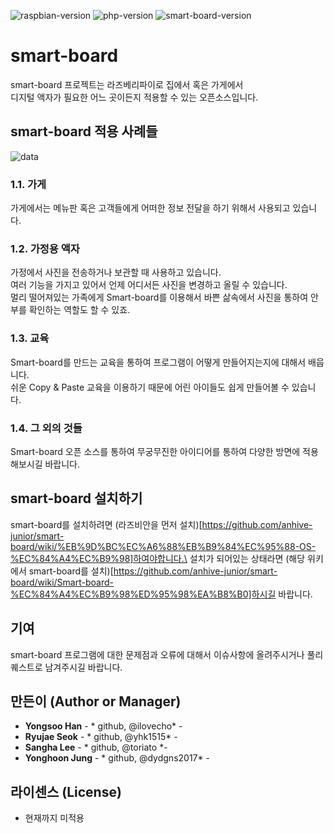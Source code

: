 ![raspbian-version](https://img.shields.io/badge/raspbian->=2019--04--08-red.svg)
![php-version](https://img.shields.io/badge/php-%5E7.1.3-blue.svg)
![smart-board-version](https://img.shields.io/badge/smart--board-v0.05-orange.svg)
# smart-board

smart-board 프로젝트는 라즈베리파이로 집에서 혹은 가게에서 \
디지털 액자가 필요한 어느 곳이든지 적용할 수 있는 오픈소스입니다.

## smart-board 적용 사례들
![data](https://user-images.githubusercontent.com/36920367/58385242-318ecc80-8028-11e9-9036-1ecd0e5f9daa.png)

### 1.1. 가게

가게에서는 메뉴판 혹은 고객들에게 어떠한 정보 전달을 하기 위해서 사용되고 있습니다.

### 1.2. 가정용 액자

가정에서 사진을 전송하거나 보관할 때 사용하고 있습니다. \
여러 기능을 가지고 있어서 언제 어디서든 사진을 변경하고 올릴 수 있습니다. \
멀리 떨어져있는 가족에게 Smart-board를 이용해서 바쁜 삶속에서 사진을 통하여 안부를 확인하는 역할도 할 수 있죠.

### 1.3. 교육

Smart-board를 만드는 교육을 통하여 프로그램이 어떻게 만들어지는지에 대해서 배웁니다. \
쉬운 Copy & Paste 교육을 이용하기 때문에 어린 아이들도 쉽게 만들어볼 수 있습니다.

### 1.4. 그 외의 것들

Smart-board 오픈 소스를 통하여 무궁무진한 아이디어를 통하여 다양한 방면에 적용해보시길 바랍니다.

## smart-board 설치하기

smart-board를 설치하려면 (라즈비안을 먼저 설치)[https://github.com/anhive-junior/smart-board/wiki/%EB%9D%BC%EC%A6%88%EB%B9%84%EC%95%88-OS-%EC%84%A4%EC%B9%98]하여야합니다.\
설치가 되어있는 상태라면 (해당 위키에서 smart-board를 설치)[https://github.com/anhive-junior/smart-board/wiki/Smart-board-%EC%84%A4%EC%B9%98%ED%95%98%EA%B8%B0]하시길 바랍니다.


## 기여

smart-board 프로그램에 대한 문제점과 오류에 대해서 이슈사항에 올려주시거나 풀리퀘스트로 남겨주시길 바랍니다.

## 만든이 (Author or Manager)

* **Yongsoo Han** - * github, @ilovecho* -
* **Ryujae Seok** - * github, @yhk1515* -
* **Sangha Lee** - * github, @toriato *-
* **Yonghoon Jung** - * github, @dydgns2017* -

## 라이센스 (License)

- 현재까지 미적용
